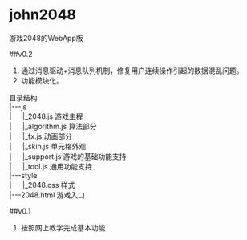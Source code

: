 john2048
========

游戏2048的WebApp版

##v0.2
1. 通过消息驱动+消息队列机制，修复用户连续操作引起的数据混乱问题。<br/>
2. 功能模块化。

目录结构<br/>
  |---js<br/>
  | &emsp;  |_2048.js 游戏主程<br/>
  | &emsp;  |_algorithm.js 算法部分<br/>
  | &emsp;  |_fx.js 动画部分<br/>
  | &emsp;  |_skin.js 单元格外观<br/>
  | &emsp;  |_support.js 游戏的基础功能支持<br/>
  | &emsp;  |_tool.js 通用功能支持<br/>
  |---style<br/>
  | &emsp;  |_2048.css 样式<br/>
  |---2048.html 游戏入口<br/>



##v0.1
1. 按照网上教学完成基本功能
